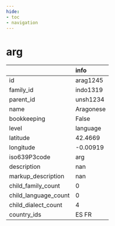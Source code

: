 ```yaml
---
hide:
- toc
- navigation
---
```

# arg
|                      | info      |
|:---------------------|:----------|
| id                   | arag1245  |
| family_id            | indo1319  |
| parent_id            | unsh1234  |
| name                 | Aragonese |
| bookkeeping          | False     |
| level                | language  |
| latitude             | 42.4669   |
| longitude            | -0.00919  |
| iso639P3code         | arg       |
| description          | nan       |
| markup_description   | nan       |
| child_family_count   | 0         |
| child_language_count | 0         |
| child_dialect_count  | 4         |
| country_ids          | ES FR     |